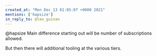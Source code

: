 ```yaml
---
created_at: "Mon Dec 13 01:05:07 +0000 2021"
mentions: ['hapsize']
in_reply_to: @leo_guinan
---
```


@hapsize Main difference starting out will be number of subscriptions allowed. 

But then there will additional tooling  at the various tiers.